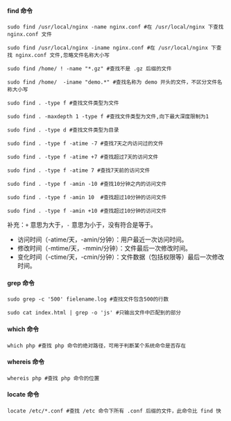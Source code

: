 #### find 命令

```
sudo find /usr/local/nginx -name nginx.conf #在 /usr/local/nginx 下查找 nginx.conf 文件

sudo find /usr/local/nginx -iname nginx.conf #在 /usr/local/nginx 下查找 nginx.conf 文件,忽略文件名称大小写

sudo find /home/ ! -name "*.gz" #查找不是 .gz 后缀的文件

sudo find /home/  -iname "demo.*" #查找名称为 demo 开头的文件，不区分文件名称大小写

sudo find . -type f #查找文件类型为文件

sudo find . -maxdepth 1 -type f #查找文件类型为文件,向下最大深度限制为1

sudo find . -type d #查找文件类型为目录

sudo find . -type f -atime -7 #查找7天之内访问过的文件

sudo find . -type f -atime +7 #查找超过7天的访问文件

sudo find . -type f -atime 7 #查找7天前的访问文件

sudo find . -type f -amin -10 #查找10分钟之内的访问文件

sudo find . -type f -amin 10  #查找超过10分钟的访问文件

sudo find . -type f -amin +10 #查找超过10分钟的访问文件
```
补充：`+` 意思为大于，`-` 意思为小于，没有符合是等于。
- 访问时间（-atime/天，-amin/分钟）：用户最近一次访问时间。
- 修改时间（-mtime/天，-mmin/分钟）：文件最后一次修改时间。
- 变化时间（-ctime/天，-cmin/分钟）：文件数据（包括权限等）最后一次修改时间。

#### grep 命令

```
sudo grep -c '500' fielename.log #查找文件包含500的行数

sudo cat index.html | grep -o 'js' #只输出文件中匹配到的部分
```

#### which 命令

```
which php #查找 php 命令的绝对路径，可用于判断某个系统命令是否存在
```

#### whereis 命令

```
whereis php #查找 php 命令的位置
```

#### locate 命令

```
locate /etc/*.conf #查找 /etc 命令下所有 .conf 后缀的文件，此命令比 find 快
```